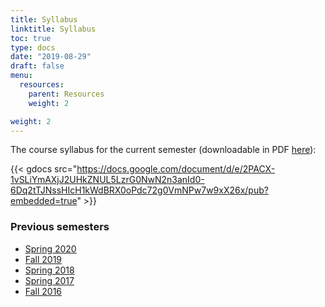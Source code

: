 ```yaml
---
title: Syllabus
linktitle: Syllabus
toc: true
type: docs
date: "2019-08-29"
draft: false
menu:
  resources:
    parent: Resources
    weight: 2

weight: 2
---
```

The course syllabus for the current semester (downloadable in PDF [here](https://docs.google.com/document/d/1Ei9dAWXOpi2VcQxkmgIUowxvnDQW1VnqX0v15wA4ob8/edit?usp=sharing)):

{{< gdocs src="https://docs.google.com/document/d/e/2PACX-1vSLiYmAXjJ2UHkZNUL5LzrG0NwN2n3anId0-6Dq2tTJNssHIcH1kWdBRX0oPdc72g0VmNPw7w9xX26x/pub?embedded=true" >}}

### Previous semesters
- [Spring 2020](https://docs.google.com/document/d/1Ei9dAWXOpi2VcQxkmgIUowxvnDQW1VnqX0v15wA4ob8/edit?usp=sharing)
- [Fall 2019](https://docs.google.com/document/d/184qfDzNI3aX_B_942p923CMc1uvrgULrPVGOgGdKeRY/edit?usp=sharing)
- [Spring 2018](https://drive.google.com/open?id=1nU-y2JAcwRfUN5FX-wLhUBpTncVaLBYTxYxlhe2Wq-I)
- [Spring 2017](https://drive.google.com/open?id=142jYs2uAe8RhPSjnogT7NZm9VcYOGi6mCbOyDQnv-EI)
- [Fall 2016](https://docs.google.com/document/d/1HRh9jvHUBwWkuWcWJAZOQMQqMI8PFhut0MMUiUSEsag/edit?usp=sharing)